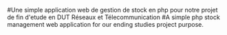 #Une simple application web de gestion de stock en php pour notre projet de fin d'etude en DUT Réseaux et Télecommunication 
#A simple php stock management web application for our ending studies project purpose.

